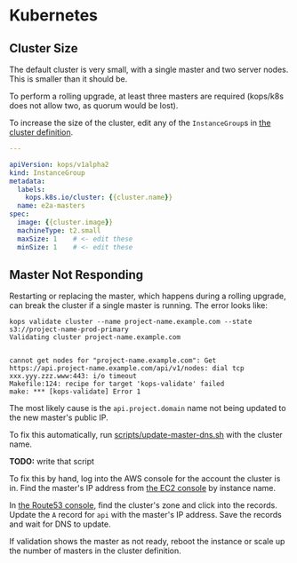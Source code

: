 # Kubernetes

## Cluster Size

The default cluster is very small, with a single master and two server nodes. This is smaller than it should be.

To perform a rolling upgrade, at least three masters are required (kops/k8s does not allow two, as quorum would be
lost).

To increase the size of the cluster, edit any of the `InstanceGroup`s in
[the cluster definition](../roles/kops/cluster/templates/cluster.yml).

```yaml
---

apiVersion: kops/v1alpha2
kind: InstanceGroup
metadata:
  labels:
    kops.k8s.io/cluster: {{cluster.name}}
  name: e2a-masters
spec:
  image: {{cluster.image}}
  machineType: t2.small
  maxSize: 1    # <- edit these
  minSize: 1    # <- edit these
```

## Master Not Responding

Restarting or replacing the master, which happens during a rolling upgrade, can break the cluster if a single master is
running. The error looks like:

```none
kops validate cluster --name project-name.example.com --state s3://project-name-prod-primary
Validating cluster project-name.example.com


cannot get nodes for "project-name.example.com": Get https://api.project-name.example.com/api/v1/nodes: dial tcp xxx.yyy.zzz.www:443: i/o timeout
Makefile:124: recipe for target 'kops-validate' failed
make: *** [kops-validate] Error 1
```

The most likely cause is the `api.project.domain` name not being updated to the new master's public IP.

To fix this automatically, run [scripts/update-master-dns.sh](../scripts/update-master-dns.sh) with the cluster
name.

**TODO:** write that script

To fix this by hand, log into the AWS console for the account the cluster is in. Find the master's IP address from
[the EC2 console](https://console.aws.amazon.com/ec2/v2/home#Instances:sort=instanceId) by instance name.

In [the Route53 console](https://console.aws.amazon.com/route53/home#hosted-zones:), find the cluster's zone and click
into the records. Update the `A` record for `api` with the master's IP address. Save the records and wait for DNS to
update.

If validation shows the master as not ready, reboot the instance or scale up the number of masters in the cluster
definition.
